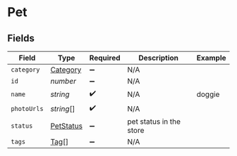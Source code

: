 # Pet


## Fields

| Field                                         | Type                                          | Required                                      | Description                                   | Example                                       |
| --------------------------------------------- | --------------------------------------------- | --------------------------------------------- | --------------------------------------------- | --------------------------------------------- |
| `category`                                    | [Category](../../models/shared/category.md)   | :heavy_minus_sign:                            | N/A                                           |                                               |
| `id`                                          | *number*                                      | :heavy_minus_sign:                            | N/A                                           |                                               |
| `name`                                        | *string*                                      | :heavy_check_mark:                            | N/A                                           | doggie                                        |
| `photoUrls`                                   | *string*[]                                    | :heavy_check_mark:                            | N/A                                           |                                               |
| `status`                                      | [PetStatus](../../models/shared/petstatus.md) | :heavy_minus_sign:                            | pet status in the store                       |                                               |
| `tags`                                        | [Tag](../../models/shared/tag.md)[]           | :heavy_minus_sign:                            | N/A                                           |                                               |